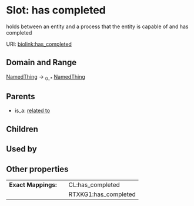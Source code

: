 
# Slot: has completed


holds between an entity and a process that the entity is capable of and has completed

URI: [biolink:has_completed](https://w3id.org/biolink/vocab/has_completed)


## Domain and Range

[NamedThing](NamedThing.md) &#8594;  <sub>0..\*</sub> [NamedThing](NamedThing.md)

## Parents

 *  is_a: [related to](related_to.md)

## Children


## Used by


## Other properties

|  |  |  |
| --- | --- | --- |
| **Exact Mappings:** | | CL:has_completed |
|  | | RTXKG1:has_completed |

